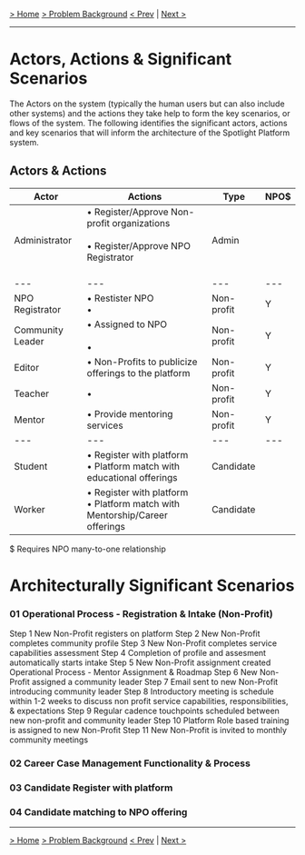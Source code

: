 [&gt; Home](../README.md)  [&gt; Problem Background](README.md)
[&lt; Prev](ArchitectureAnalysis.md)  |  [Next &gt;](ConstraintsAndAssumptions.md)

---

# Actors, Actions & Significant Scenarios

The Actors on the system (typically the human users but can also include other systems) and the actions they take
help to form the key scenarios, or flows of the system. The following identifies the significant actors, actions
and key scenarios that will inform the architecture of the Spotlight Platform system.

## Actors & Actions


| Actor            | Actions                                                                                               | Type       | NPO$ |
| ------------------ |-------------------------------------------------------------------------------------------------------| ------------ | ------ |
| Administrator    | • Register/Approve Non-profit organizations<br /><br />• Register/Approve NPO Registrator<br /><br /> | Admin      |      |
| ---              | ---                                                                                                   | ---        | ---  |
| NPO Registrator  | • Restister NPO<br />•                                                                                | Non-profit | Y    |
| Community Leader | • Assigned to NPO<br/><br />•                                                                         | Non-profit | Y    |
| Editor           | • Non-Profits to publicize offerings to the platform                                                  | Non-profit | Y    |
| Teacher          | •                                                                                                     | Non-profit | Y    |
| Mentor           | • Provide mentoring services                                                                          | Non-profit | Y    |
| ---              | ---                                                                                                   | ---        | ---  |
| Student          | • Register with platform<br/> • Platform match with educational offerings                             | Candidate  |      |
| Worker           | • Register with platform<br/> • Platform match with Mentorship/Career offerings                                | Candidate  |      |

$ Requires NPO many-to-one relationship

# Architecturally Significant Scenarios

### 01 Operational Process - Registration & Intake (Non-Profit)

Step 1 New Non-Profit registers on platform
Step 2 New Non-Profit completes community profile
Step 3 New Non-Profit completes service capabilities assessment
Step 4 Completion of profile and assesment automatically starts intake
Step 5 New Non-Profit assignment created
Operational Process - Mentor Assignment & Roadmap
Step 6 New Non-Profit assigned a community leader
Step 7 Email sent to new Non-Profit introducing community leader
Step 8 Introductory meeting is schedule within 1-2 weeks to discuss non profit service
capabilities, responsibilities, & expectations
Step 9 Regular cadence touchpoints scheduled between new non-profit and community leader
Step 10 Platform Role based training is assigned to new Non-Profit
Step 11 New Non-Profit is invited to monthly community meetings


### 02 Career Case Management Functionality & Process


### 03 Candidate Register with platform


### 04 Candidate matching to NPO offering


---

[&gt; Home](../README.md)  [&gt; Problem Background](README.md)
[&lt; Prev](ArchitectureAnalysis.md)  |  [Next &gt;](ConstraintsAndAssumptions.md)

